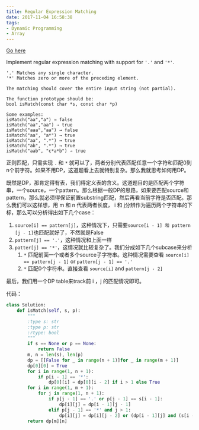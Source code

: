 ```yaml
---
title: Regular Expression Matching
date: 2017-11-04 16:58:38
tags:
- Dynamic Programming
- Array
---
```


[Go here](https://leetcode.com/problems/regular-expression-matching/description/)

Implement regular expression matching with support for `'.'` and `'*'`.

```
'.' Matches any single character.
'*' Matches zero or more of the preceding element.

The matching should cover the entire input string (not partial).

The function prototype should be:
bool isMatch(const char *s, const char *p)

Some examples:
isMatch("aa","a") → false
isMatch("aa","aa") → true
isMatch("aaa","aa") → false
isMatch("aa", "a*") → true
isMatch("aa", ".*") → true
isMatch("ab", ".*") → true
isMatch("aab", "c*a*b") → true
```



正则匹配，只需实现 `.` 和 `*` 就可以了，两者分别代表匹配任意一个字符和匹配0到n个前字符。如果不用DP，这道题看上去就特别复杂。那么我就思考如何用DP。

既然是DP，那肯定得有表，我们得定义表的含义。这道题目的是匹配两个字符串，一个source，一个pattern。那么根据一般DP的思路，如果要匹配source和pattern，那么就必须得保证前置substring匹配，然后再看当前字符是否匹配。那么我们可以这样想，用 m 和 n 代表两者长度， i 和 j分辨作为遍历两个字符串的下标，那么可以分析得出如下几个case：

1. `source[i] == pattern[j]`，这种情况下，只需要`source[i - 1] 和 pattern [j - 1]`也匹配就好了，不然就是False
2. `pattern[j] == '.'`，这种情况和上面一样
3. `patter[j] == '*'`，这情况就比较复杂了。我们分成如下几个subcase来分析
   1. `*` 匹配前面一个或者多个source子字符串。这种情况需要查看 `source[i] == pattern[j - 1]` or `pattern[j - 1] == '.'`
   2. `*` 匹配0个字符串。直接查看 `source[i]` and `pattern[j - 2]`

最后，我们用一个DP table来track前 i ，j 的匹配情况即可。

代码：

```python
class Solution:
    def isMatch(self, s, p):
        """
        :type s: str
        :type p: str
        :rtype: bool
        """
        if s == None or p == None:
            return False
        m, n = len(s), len(p)
        dp = [[False for _ in range(n + 1)]for _ in range(m + 1)]
        dp[0][0] = True
        for i in range(1, n + 1):
            if p[i - 1] == '*':
                dp[0][i] = dp[0][i - 2] if i > 1 else True
        for i in range(1, m + 1):
            for j in range(1, n + 1):
                if p[j - 1] == '.' or p[j - 1] == s[i - 1]:
                    dp[i][j] = dp[i - 1][j - 1]
                elif p[j - 1] == '*' and j > 1:
                    dp[i][j] = dp[i][j - 2] or (dp[i - 1][j] and (s[i - 1] == p[j - 2] or p[j - 2] == '.'))
        return dp[m][n]
```

